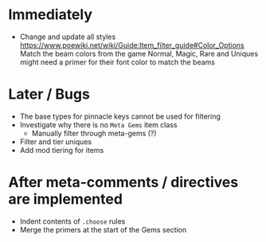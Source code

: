 # Immediately
* Change and update all styles
    https://www.poewiki.net/wiki/Guide:Item_filter_guide#Color_Options
    Match the beam colors from the game
        Normal, Magic, Rare and Uniques might need a primer for their font color to match the beams

# Later / Bugs
* The base types for pinnacle keys cannot be used for filtering
* Investigate why there is no `Meta Gems` item class
    * Manually filter through meta-gems (?)
* Filter and tier uniques
* Add mod tiering for items

# After meta-comments / directives are implemented
* Indent contents of `.choose` rules
* Merge the primers at the start of the Gems section